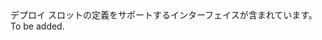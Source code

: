 <Namespace Name="Microsoft.Azure.Management.AppService.Fluent.DeploymentSlot.Definition">
  <Docs>
    <summary>デプロイ スロットの定義をサポートするインターフェイスが含まれています。</summary> 
    <remarks>To be added.</remarks>
  </Docs>
</Namespace>
